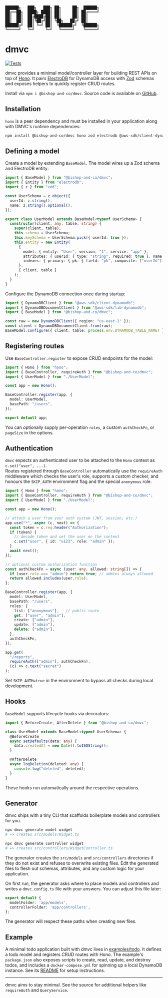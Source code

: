 ```terminaloutput
██████╗   ███╗   ███╗ ██╗     ██╗  ██████╗ 
██╔══██╗  ████╗ ████║ ██║     ██║ ██╔════╝ 
██║  ██║  ██╔████╔██║ ██║     ██║ ██║           
██║  ██║  ██║╚██╔╝██║ ╚██╗   ██╔╝ ██║           
██████╔╝  ██║ ╚═╝ ██║  ╚██████╔╝  ╚██████╗ 
╚═════╝   ╚═╝     ╚═╝   ╚═════╝    ╚═════╝ 
```

# dmvc

[![Tests](https://github.com/bishopandco/dmvc/actions/workflows/tests.yml/badge.svg)](https://github.com/bishopandco/dmvc/actions/workflows/tests.yml)

dmvc provides a minimal model/controller layer for building REST APIs on top of [Hono](https://hono.dev). It pairs [ElectroDB](https://github.com/tywalch/electrodb) for DynamoDB access with [Zod](https://zod.dev) schemas and exposes helpers to quickly register CRUD routes.

Install via `npm i @bishop-and-co/dmvc`. Source code is available on [GitHub](https://github.com/bishopandco/dmvc).

## Installation

`hono` is a peer dependency and must be installed in your application along with DMVC's runtime dependencies:

```bash
npm install @bishop-and-co/dmvc hono zod electrodb @aws-sdk/client-dynamodb @aws-sdk/lib-dynamodb
```

## Defining a model

Create a model by extending `BaseModel`. The model wires up a Zod schema and ElectroDB entity:

```ts
import { BaseModel } from "@bishop-and-co/dmvc";
import { Entity } from "electrodb";
import { z } from "zod";

const UserSchema = z.object({
  userId: z.string(),
  name: z.string().optional(),
});

export class UserModel extends BaseModel<typeof UserSchema> {
  constructor(client: any, table: string) {
    super(client, table);
    this.schema = UserSchema;
    this.keySchema = UserSchema.pick({ userId: true });
    this.entity = new Entity(
      {
        model: { entity: "User", version: "1", service: "app" },
        attributes: { userId: { type: "string", required: true }, name: { type: "string" } },
        indexes: { primary: { pk: { field: "pk", composite: ["userId"] } } },
      },
      { client, table }
    );
  }
}
```

Configure the DynamoDB connection once during startup:

```ts
import { DynamoDBClient } from "@aws-sdk/client-dynamodb";
import { DynamoDBDocumentClient } from "@aws-sdk/lib-dynamodb";
import { BaseModel } from "@bishop-and-co/dmvc";

const raw = new DynamoDBClient({ region: "us-east-1" });
const client = DynamoDBDocumentClient.from(raw);
BaseModel.configure({ client, table: process.env.DYNAMODB_TABLE_NAME! });
```

## Registering routes

Use `BaseController.register` to expose CRUD endpoints for the model:

```ts
import { Hono } from "hono";
import { BaseController, requireAuth } from "@bishop-and-co/dmvc";
import { UserModel } from "./UserModel";

const app = new Hono();

BaseController.register(app, {
  model: UserModel,
  basePath: "/users",
});

export default app;
```

You can optionally supply per-operation `roles`, a custom `authCheckFn`, or `pageSize` in the options.

## Authentication

`dmvc` expects an authenticated user to be attached to the `Hono` context as `c.set("user", ...)`.  
Routes registered through `BaseController` automatically use the `requireAuth` middleware which checks the user's role, supports a custom checker, and honours the `SKIP_AUTH` environment flag and the special `anonymous` role.

```ts
import { Hono } from "hono";
import { BaseController, requireAuth } from "@bishop-and-co/dmvc";
import { UserModel } from "./UserModel";

const app = new Hono();

// attach a user from your auth system (JWT, session, etc.)
app.use("*", async (c, next) => {
  const token = c.req.header("Authorization");
  if (token) {
    // decode token and set the user on the context
    c.set("user", { id: "u123", role: "admin" });
  }
  await next();
});

// optional custom authorization function
const authCheckFn = async (user: any, allowed: string[]) => {
  if (user.role === "admin") return true; // admins always allowed
  return allowed.includes(user.role);
};

BaseController.register(app, {
  model: UserModel,
  basePath: "/users",
  roles: {
    list: ["anonymous"],   // public route
    get: ["user", "admin"],
    create: ["admin"],
    update: ["admin"],
    delete: ["admin"],
  },
  authCheckFn,
});

app.get(
  "/reports",
  requireAuth(["admin"], authCheckFn),
  (c) => c.text("secret")
);
```

Set `SKIP_AUTH=true` in the environment to bypass all checks during local development.

## Hooks

`BaseModel` supports lifecycle hooks via decorators:

```ts
import { BeforeCreate, AfterDelete } from "@bishop-and-co/dmvc";

class UserModel extends BaseModel<typeof UserSchema> {
  @BeforeCreate
  async setDefaults(data: any) {
    data.createdAt = new Date().toISOString();
  }

  @AfterDelete
  async logDeletion(deleted: any) {
    console.log("deleted", deleted);
  }
}
```

These hooks run automatically around the respective operations.

## Generator

dmvc ships with a tiny CLI that scaffolds boilerplate models and controllers for you.

```bash
npx dmvc generate model widget
# => creates src/models/Widget.ts

npx dmvc generate controller widget
# => creates src/controllers/WidgetController.ts
```

The generator creates the `src/models` and `src/controllers` directories if they do not exist and refuses to overwrite existing files.
Edit the generated files to flesh out schemas, attributes, and any custom logic for your application.

On first run, the generator asks where to place models and controllers and writes a `dmvc.config.ts` file with your answers. You can adjust this file later:

```ts
export default {
  modelFolder: 'app/models',
  controllerFolder: 'app/controllers',
};
```

The generator will respect these paths when creating new files.

## Example

A minimal todo application built with dmvc lives in [examples/todo](./examples/todo). It defines a todo model and registers CRUD routes with Hono. The example's `package.json` also exposes scripts to create, read, update, and destroy todos, and includes a `docker-compose.yml` for spinning up a local DynamoDB instance. See its [README](examples/todo/README.md) for setup instructions.

---

dmvc aims to stay minimal. See the source for additional helpers like `requireAuth` and `QueryService`.
